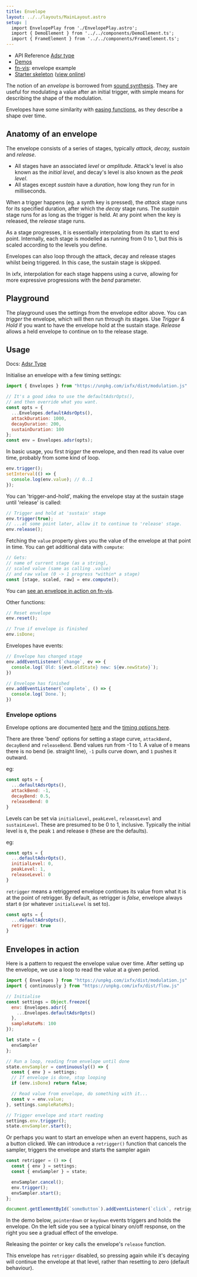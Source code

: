 ```yaml
---
title: Envelope
layout: ../../layouts/MainLayout.astro
setup: |
  import EnvelopePlay from './EnvelopePlay.astro';
  import { DemoElement } from '../../components/DemoElement.ts';
  import { FrameElement } from '../../components/FrameElement.ts';
---
```


<div class="tip">
<ul>
<li>API Reference <a href="https://clinth.github.io/ixfx/interfaces/Modulation.Envelopes.Adsr.html">Adsr type</a></li>
<li><a href="https://clinth.github.io/ixfx-demos/modulation/">Demos</a></li>
<li><a href="https://fn-vis.pages.dev/1/#H4sIAEYo9mQAA12SzU6FMBCFX2XSFSQIV5cYTYy6MMb4AHIXzWXAapk2ncFoCO9uC/fHKwuSmTnnzNemb5MaXIuqVt46UXMxKdLDsS6UISNGW1VPc5GkrOroaZElai7UvC2WIrW3UWEG74LABI/0hdZ5ZJihC26ARr2LeK6raiT/2Zc7N1Tmu/uuWsNSxeTRajGOyg9uVEMN7RyxAO5zXn0aMtzA1BBAWZbHDWWLnR6t3LUcooyzvEgSLaJ3nw9jWGJruNxsNsugxZ3+OfWv9m0eWbShM0ND83ViqSq4D6gFEw9oakGC6XsMYOQPaaQ7UemIk/3Dz2NabJV7d5bqJf0Z0QPrwVtD/XphByuMJMZC6wgbYpQnEgxf2mZZDje363WsBGl/So/DEWMygOkgIZSGH6I9X8WwiE4IEPcfsMHwsqmAgHvFaonlGAg6bXmNntPPO5YXZNY9LnuWzelQc77a0qfiozp7ZNtfP20aDnYCAAA=">fn-vis</a>: envelope example</li>
<li><a href="https://github.com/ClintH/ixfx-demos/tree/main/modulation/env-starter">Starter skeleton</a> (<a href="https://clinth.github.io/ixfx-demos/modulation/env-starter/">view online</a>)
</ul>
</div>

The notion of an _envelope_ is borrowed from [sound synthesis](https://en.wikipedia.org/wiki/Envelope_(music)). They are useful for modulating a value after an initial trigger, with simple means for describing the shape of the modulation.

Envelopes have some similarity with [easing functions](../easing/), as they describe a shape over time.

## Anatomy of an envelope

The envelope consists of a series of stages, typically _attack, decay, sustain_ and _release_. 
* All stages have an associated _level_ or _amplitude_. Attack's level is also known as the _initial level_, and decay's level is also known as the _peak level_.
* All stages except _sustain_ have a _duration_, how long they run for in milliseconds.

When a trigger happens (eg. a synth key is pressed), the _attack_ stage runs for its specified duration, after which the _decay_ stage runs. The _sustain_ stage runs for as long as the trigger is held. At any point when the key is released, the _release_ stage runs.

As a stage progresses, it is essentially interpolating from its start to end point. Internally, each stage is modelled as running from 0 to 1, but this is scaled according to the levels you define. 

Envelopes can also loop through the attack, decay and release stages whilst being triggered. In this case, the sustain stage is skipped.

In ixfx, interpolation for each stage happens using a curve, allowing for more expressive progressions with the _bend_ parameter.

<envelope-editor id="envEditor" />

## Playground

The playground uses the settings from the envelope editor above. You can _trigger_ the envelope, which will then run through its stages. Use _Trigger & Hold_ if you want to have the envelope hold at the sustain stage. _Release_ allows a held envelope to continue on to the release stage. 

<EnvelopePlay />

## Usage

Docs: [Adsr Type](https://clinth.github.io/ixfx/interfaces/Modulation.Envelopes.Adsr.html)

Initialise an envelope with a few timing settings:

```js
import { Envelopes } from "https://unpkg.com/ixfx/dist/modulation.js"

// It's a good idea to use the defaultAdsrOpts(),
// and then override what you want.
const opts = {
  ...Envelopes.defaultAdsrOpts(),
  attackDuration: 1000,
  decayDuration: 200,
  sustainDuration: 100
};
const env = Envelopes.adsr(opts);
```

In basic usage, you first _trigger_ the envelope, and then read its value over time, probably from some kind of loop.

```js
env.trigger();
setInterval(() => {
  console.log(env.value); // 0..1
});
```

You can 'trigger-and-hold', making the envelope stay at the sustain stage until 'release' is called:

```js
// Trigger and hold at 'sustain' stage
env.trigger(true);
// ...at some point later, allow it to continue to 'release' stage.
env.release();
```

Fetching the `value` property gives you the value of the envelope at that point in time. You can get additional data with `compute`:

```js
// Gets:
// name of current stage (as a string), 
// scaled value (same as calling .value)
// and raw value (0 -> 1 progress *within* a stage)
const [stage, scaled, raw] = env.compute();
```

You can [see an envelope in action on fn-vis](https://fn-vis.pages.dev/1/#H4sIAEYo9mQAA12SzU6FMBCFX2XSFSQIV5cYTYy6MMb4AHIXzWXAapk2ncFoCO9uC/fHKwuSmTnnzNemb5MaXIuqVt46UXMxKdLDsS6UISNGW1VPc5GkrOroaZElai7UvC2WIrW3UWEG74LABI/0hdZ5ZJihC26ARr2LeK6raiT/2Zc7N1Tmu/uuWsNSxeTRajGOyg9uVEMN7RyxAO5zXn0aMtzA1BBAWZbHDWWLnR6t3LUcooyzvEgSLaJ3nw9jWGJruNxsNsugxZ3+OfWv9m0eWbShM0ND83ViqSq4D6gFEw9oakGC6XsMYOQPaaQ7UemIk/3Dz2NabJV7d5bqJf0Z0QPrwVtD/XphByuMJMZC6wgbYpQnEgxf2mZZDje363WsBGl/So/DEWMygOkgIZSGH6I9X8WwiE4IEPcfsMHwsqmAgHvFaonlGAg6bXmNntPPO5YXZNY9LnuWzelQc77a0qfiozp7ZNtfP20aDnYCAAA=).

Other functions:
```js
// Reset envelope
env.reset();

// True if envelope is finished
env.isDone;
```

Envelopes have events:

```js
// Envelope has changed stage
env.addEventListener(`change`, ev => {
  console.log(`Old: ${evt.oldState} new: ${ev.newState}`);
})

// Envelope has finished
env.addEventListener(`complete`, () => {
  console.log(`Done.`);
})
```

### Envelope options

Envelope options are documented [here](https://clinth.github.io/ixfx/types/Modulation.Envelopes.AdsrOpts.html) and the [timing options here](https://clinth.github.io/ixfx/types/Modulation.Envelopes.AdsrTimingOpts.html).

There are three 'bend' options for setting a stage curve, `attackBend, decayBend` and `releaseBend`. Bend values run from -1 to 1. A value of `0` means there is no bend (ie. straight line), `-1` pulls curve down, and `1` pushes it outward. 

eg: 
```js
const opts = {
  ...defaultAdsrOpts(),
  attackBend: -1,
  decayBend: 0.5,
  releaseBend: 0
}
```

Levels can be set via `initialLevel`, `peakLevel`, `releaseLevel` and `sustainLevel`. These are presumed to be 0 to 1, inclusive. Typically the initial level is `0`, the peak `1` and release `0` (these are the defaults).

eg:
```js
const opts = {
  ...defaultAdsrOpts(),
  initialLevel: 0,
  peakLevel: 1,
  releaseLevel: 0
}
```

`retrigger` means a retriggered envelope continues its value from what it is at the point of retrigger. By default, as retrigger is _false_, envelope always start `0` (or whatever `initialLevel` is set to).

```js
const opts = {
  ...defaultAdrsOpts(),
  retrigger: true
}
```

## Envelopes in action

Here is a pattern to request the envelope value over time. After setting up the envelope, we use a loop to read the value at a given period.

```js
import { Envelopes } from "https://unpkg.com/ixfx/dist/modulation.js"
import { continuously } from "https://unpkg.com/ixfx/dist/flow.js"

// Initialise
const settings = Object.freeze({
  env: Envelopes.adsr({
    ...Envelopes.defaultAdsrOpts()
  },
  sampleRateMs: 100
});

let state = {
  envSampler
};

// Run a loop, reading from envelope until done
state.envSampler = continuously(() => {
  const { env } = settings;
  // If envelope is done, stop looping
  if (env.isDone) return false; 

  // Read value from envelope, do something with it...
  const v = env.value;
}, settings.sampleRateMs);

// Trigger envelope and start reading
settings.env.trigger();
state.envSampler.start();
```

Or perhaps you want to start an envelope when an event happens, such as a button clicked. We can introduce a `retrigger()` function that cancels the sampler, triggers the envelope and starts the sampler again

```js
const retrigger = () => {
  const { env } = settings;
  const { envSampler } = state;

  envSampler.cancel();
  env.trigger();
  envSampler.start();
};

document.getElementById(`someButton`).addEventListener(`click`, retrigger);
```


In the demo below, `pointerdown` or `keydown` events triggers and holds the envelope. On the left side you see a typical binary on/off response, on the right you see a gradual effect of the envelope.

Releasing the pointer or key calls the envelope's `release` function.

This envelope has `retrigger` disabled, so pressing again while it's decaying will continue the envelope at that level, rather than resetting to zero (default behaviour).

<frame-element title="Retrigger disabled" src="https://clinth.github.io/ixfx-play/modulation/envelopes/decay/" />